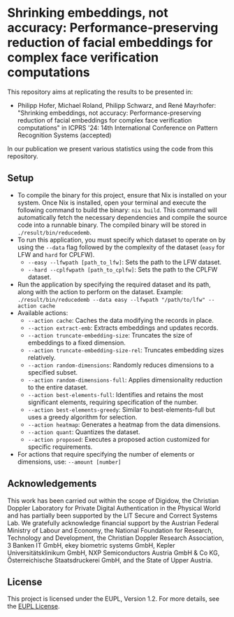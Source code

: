 # Shrinking embeddings, not accuracy: Performance-preserving reduction of facial embeddings for complex face verification computations

This repository aims at replicating the results to be presented in:

- Philipp Hofer, Michael Roland, Philipp Schwarz, and René Mayrhofer: "Shrinking embeddings, not accuracy: Performance-preserving reduction of facial embeddings for complex face verification computations" in ICPRS '24: 14th International Conference on Pattern Recognition Systems (accepted)

In our publication we present various statistics using the code from this repository.

## Setup

- To compile the binary for this project, ensure that Nix is installed on your system. Once Nix is installed, open your terminal and execute the following command to build the binary: `nix build`. This command will automatically fetch the necessary dependencies and compile the source code into a runnable binary. The compiled binary will be stored in `./result/bin/reducedemb`.
- To run this application, you must specify which dataset to operate on by using the `--data` flag followed by the complexity of the dataset (`easy` for LFW and `hard` for CPLFW).
    - `--easy --lfwpath [path_to_lfw]`: Sets the path to the LFW dataset.
    - `--hard --cplfwpath [path_to_cplfw]`: Sets the path to the CPLFW dataset.
- Run the application by specifying the required dataset and its path, along with the action to perform on the dataset. Example: `./result/bin/reducedemb --data easy --lfwpath "/path/to/lfw" --action cache`
- Available actions:
    - `--action cache`: Caches the data modifying the records in place.
    - `--action extract-emb`: Extracts embeddings and updates records.
    - `--action truncate-embedding-size`: Truncates the size of embeddings to a fixed dimension.
    - `--action truncate-embedding-size-rel`: Truncates embedding sizes relatively.
    - `--action random-dimensions`: Randomly reduces dimensions to a specified subset.
    - `--action random-dimensions-full`: Applies dimensionality reduction to the entire dataset.
    - `--action best-elements-full`: Identifies and retains the most significant elements, requiring specification of the number.
    - `--action best-elements-greedy`: Similar to best-elements-full but uses a greedy algorithm for selection.
    - `--action heatmap`: Generates a heatmap from the data dimensions.
    - `--action quant`: Quantizes the dataset.
    - `--action proposed`: Executes a proposed action customized for specific requirements.
- For actions that require specifying the number of elements or dimensions, use: `--amount [number]`

## Acknowledgements

This work has been carried out within the scope of Digidow, the Christian Doppler Laboratory for Private Digital Authentication in the Physical World and has partially been supported by the LIT Secure and Correct Systems Lab. We gratefully acknowledge financial support by the Austrian Federal Ministry of Labour and Economy, the National Foundation for Research, Technology and Development, the Christian Doppler Research Association, 3 Banken IT GmbH, ekey biometric systems GmbH, Kepler Universitätsklinikum GmbH, NXP Semiconductors Austria GmbH & Co KG, Österreichische Staatsdruckerei GmbH, and the State of Upper Austria.

## License

This project is licensed under the EUPL, Version 1.2. For more details, see the [EUPL License](https://joinup.ec.europa.eu/software/page/eupl).
